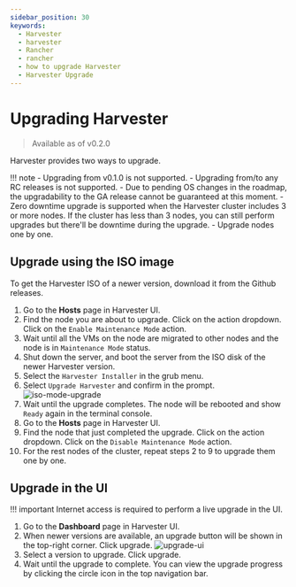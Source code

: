 ```yaml
---
sidebar_position: 30
keywords:
  - Harvester
  - harvester
  - Rancher
  - rancher
  - how to upgrade Harvester
  - Harvester Upgrade
---
```


# Upgrading Harvester

> Available as of v0.2.0

Harvester provides two ways to upgrade.

!!! note
    - Upgrading from v0.1.0 is not supported.
    - Upgrading from/to any RC releases is not supported.
    - Due to pending OS changes in the roadmap, the upgradability to the GA release cannot be guaranteed at this moment.
    - Zero downtime upgrade is supported when the Harvester cluster includes 3 or more nodes. If the cluster has less than 3 nodes, you can still perform upgrades but there'll be downtime during the upgrade.
    - Upgrade nodes one by one.

## Upgrade using the ISO image

To get the Harvester ISO of a newer version, download it from the Github releases.

1. Go to the **Hosts** page in Harvester UI.
1. Find the node you are about to upgrade. Click on the action dropdown. Click on the `Enable Maintenance Mode` action.
1. Wait until all the VMs on the node are migrated to other nodes and the node is in `Maintenance Mode` status.
1. Shut down the server, and boot the server from the ISO disk of the newer Harvester version.
1. Select the `Harvester Installer` in the grub menu.
1. Select `Upgrade Harvester` and confirm in the prompt.
   ![iso-mode-upgrade](/assets/iso-mode-upgrade.png)
1. Wait until the upgrade completes. The node will be rebooted and show `Ready` again in the terminal console.
1. Go to the **Hosts** page in Harvester UI.
1. Find the node that just completed the upgrade. Click on the action dropdown. Click on the `Disable Maintenance Mode` action.
1. For the rest nodes of the cluster, repeat steps 2 to 9 to upgrade them one by one.

## Upgrade in the UI

!!! important
    Internet access is required to perform a live upgrade in the UI.

1. Go to the **Dashboard** page in Harvester UI.
1. When newer versions are available, an upgrade button will be shown in the top-right corner. Click upgrade.
   ![upgrade-ui](/assets/upgrade-ui.png)
1. Select a version to upgrade. Click upgrade.
1. Wait until the upgrade to complete. You can view the upgrade progress by clicking the circle icon in the top navigation bar.
